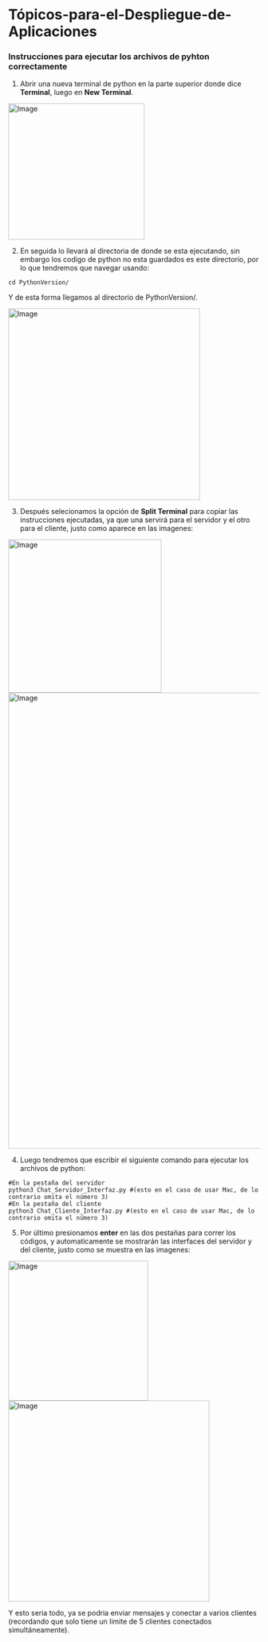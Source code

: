 # Tópicos-para-el-Despliegue-de-Aplicaciones

### Instrucciones para ejecutar los archivos de pyhton correctamente

1. Abrir una nueva terminal de python en la parte superior donde dice **Terminal**, luego en **New Terminal**.
<img width="273" alt="Image" src="https://github.com/user-attachments/assets/1d7f1e0a-bd99-4a1a-8f2a-14ca7657947d" />

2. En seguida lo llevará al directoria de donde se esta ejecutando, sin embargo los codigo de python no esta guardados es este directorio, por lo que tendremos que navegar usando:
```
cd PythonVersion/
```
Y de esta forma llegamos al directorio de PythonVersion/.

<img width="384" alt="Image" src="https://github.com/user-attachments/assets/8d438611-ee57-40a8-ba59-c1cb1a2232f7" />

3. Después selecionamos la opción de **Split Terminal** para copiar las instrucciones ejecutadas, ya que una servirá para el servidor y el otro para el cliente, justo como aparece en las imagenes:

<img width="307" alt="Image" src="https://github.com/user-attachments/assets/95268cf1-0d4b-4f28-8693-8e4eed0879d6" />

<img width="914" alt="Image" src="https://github.com/user-attachments/assets/f91da4f3-5eb8-49e8-9b65-671025a74355" />

4. Luego tendremos que escribir el siguiente comando para ejecutar los archivos de python:
```
#En la pestaña del servidor
python3 Chat_Servidor_Interfaz.py #(esto en el caso de usar Mac, de lo contrario omita el número 3)
#En la pestaña del cliente
python3 Chat_Cliente_Interfaz.py #(esto en el caso de usar Mac, de lo contrario omita el número 3)
```

5. Por último presionamos **enter** en las dos pestañas para correr los códigos, y automaticamente se mostrarán las interfaces del servidor y del cliente, justo como se muestra en las imagenes:

<img width="280" alt="Image" src="https://github.com/user-attachments/assets/ffebd02e-449e-4f02-b967-52bb1144379a" />

<img width="403" alt="Image" src="https://github.com/user-attachments/assets/fc28571d-1964-46f2-9cad-b360a87edd5e" />

Y esto seria todo, ya se podria enviar mensajes y conectar a varios clientes (recordando que solo tiene un limite de 5 clientes conectados simultáneamente).
